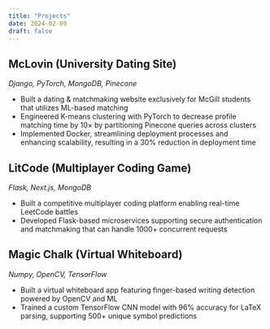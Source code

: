 ```yaml
---
title: "Projects"
date: 2024-02-09
draft: false
---
```


## McLovin (University Dating Site)
*Django, PyTorch, MongoDB, Pinecone*

- Built a dating & matchmaking website exclusively for McGill students that utilizes ML-based matching
- Engineered K-means clustering with PyTorch to decrease profile matching time by 10× by partitioning Pinecone queries across clusters
- Implemented Docker, streamlining deployment processes and enhancing scalability, resulting in a 30% reduction in deployment time

## LitCode (Multiplayer Coding Game)
*Flask, Next.js, MongoDB*

- Built a competitive multiplayer coding platform enabling real-time LeetCode battles
- Developed Flask-based microservices supporting secure authentication and matchmaking that can handle 1000+ concurrent requests

## Magic Chalk (Virtual Whiteboard)
*Numpy, OpenCV, TensorFlow*

- Built a virtual whiteboard app featuring finger-based writing detection powered by OpenCV and ML
- Trained a custom TensorFlow CNN model with 96% accuracy for LaTeX parsing, supporting 500+ unique symbol predictions
